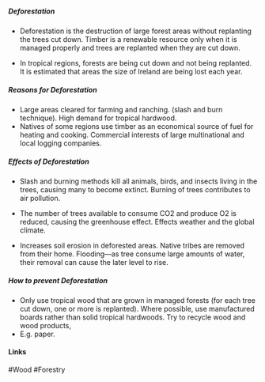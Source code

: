 ##### Deforestation 

- Deforestation is the destruction of large forest areas without replanting the trees cut down. Timber is a renewable resource only when it is managed properly and trees are replanted when they are cut down.

- In tropical regions, forests are being cut down and not being replanted. It is estimated that areas the size of Ireland are being lost each year.

##### Reasons for Deforestation

- Large areas cleared for farming and ranching. (slash and burn technique). High demand for tropical hardwood.
- Natives of some regions use timber as an economical source of fuel for heating and cooking. Commercial interests of large multinational and local logging companies.

##### Effects of Deforestation

- Slash and burning methods kill all animals, birds, and insects living in the trees, causing many to become extinct. Burning of trees contributes to air pollution.

- The number of trees available to consume CO2 and produce O2 is reduced, causing the greenhouse effect. Effects weather and the global climate.

- Increases soil erosion in deforested areas. Native tribes are removed from their home. Flooding—as tree consume large amounts of water, their removal can cause the later level to rise.

##### How to prevent Deforestation

- Only use tropical wood that are grown in managed forests (for each tree cut down, one or more is replanted). Where possible, use manufactured boards rather than solid tropical hardwoods. Try to recycle wood and wood products, 
- E.g. paper.

#### Links
#Wood #Forestry